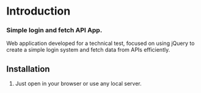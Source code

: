 # Introduction

<div>
   <h3>Simple login and fetch API App.</h3>

   <p>Web application developed for a technical test, focused on using jQuery to create a simple login system and fetch data from APIs efficiently.</p>
</div>

## Installation

1. Just open in your browser or use any local server.

